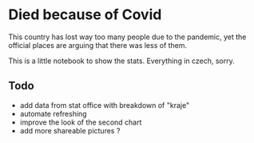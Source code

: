 # Died because of Covid

This country has lost way too many people due to the pandemic, yet the official places are arguing that there was less of them.

This is a little notebook to show the stats. Everything in czech, sorry.

## Todo
- add data from stat office with breakdown of "kraje"
- automate refreshing
- improve the look of the second chart
- add more shareable pictures ?
